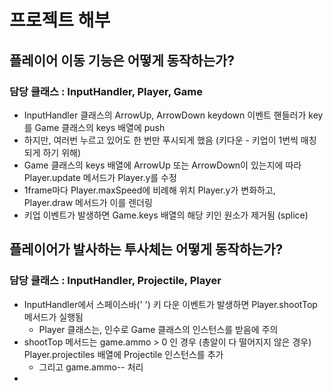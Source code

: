 # 프로젝트 해부
## 플레이어 이동 기능은 어떻게 동작하는가?
### 담당 클래스 : InputHandler, Player, Game
- InputHandler 클래스의 ArrowUp, ArrowDown keydown 이벤트 핸들러가 key를 Game 클래스의 keys 배열에 push
- 하지만, 여러번 누르고 있어도 한 번만 푸시되게 했음 (키다운 - 키업이 1번씩 매칭되게 하기 위해)
- Game 클래스의 keys 배열에 ArrowUp 또는 ArrowDown이 있는지에 따라 Player.update 메서드가 Player.y를 수정
- 1frame마다 Player.maxSpeed에 비례해 위치 Player.y가 변화하고, Player.draw 메서드가 이를 렌더링
- 키업 이벤트가 발생하면 Game.keys 배열의 해당 키인 원소가 제거됨 (splice)

## 플레이어가 발사하는 투사체는 어떻게 동작하는가?
### 담당 클래스 : InputHandler, Projectile, Player
- InputHandler에서 스페이스바(' ') 키 다운 이벤트가 발생하면 Player.shootTop 메서드가 실행됨
  - Player 클래스는, 인수로 Game 클래스의 인스턴스를 받음에 주의
- shootTop 메서드는 game.ammo > 0 인 경우 (총알이 다 떨어지지 않은 경우) Player.projectiles 배열에 Projectile 인스턴스를 추가
  - 그리고 game.ammo-- 처리
- 